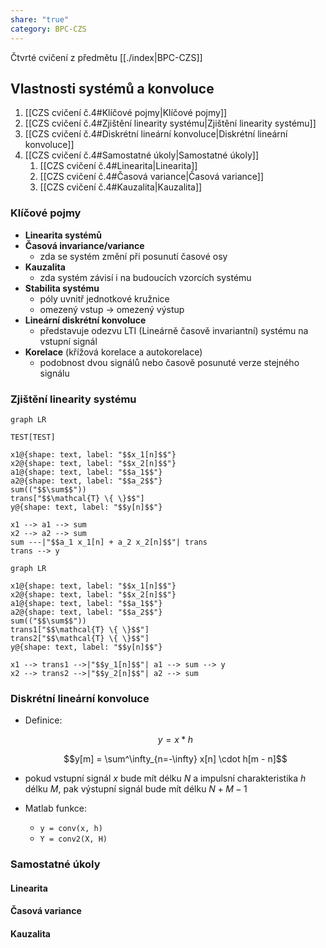 ```yaml
---
share: "true"
category: BPC-CZS
---
```


Čtvrté cvičení z předmětu [[./index|BPC-CZS]]

## Vlastnosti systémů a konvoluce

1. [[CZS cvičení č.4#Klíčové pojmy|Klíčové pojmy]]
2. [[CZS cvičení č.4#Zjištění linearity systému|Zjištění linearity systému]]
3. [[CZS cvičení č.4#Diskrétní lineární konvoluce|Diskrétní lineární konvoluce]]
4. [[CZS cvičení č.4#Samostatné úkoly|Samostatné úkoly]]
	1. [[CZS cvičení č.4#Linearita|Linearita]]
	2. [[CZS cvičení č.4#Časová variance|Časová variance]]
	3. [[CZS cvičení č.4#Kauzalita|Kauzalita]]

### Klíčové pojmy

- **Linearita systémů**
- **Časová invariance/variance**
	- zda se systém změní při posunutí časové osy
- **Kauzalita**
	- zda systém závisí i na budoucích vzorcích systému
- **Stabilita systému**
	- póly uvnitř jednotkové kružnice
	- omezený vstup -> omezený výstup
- **Lineární diskrétní konvoluce**
	- představuje odezvu LTI (Lineárně časově invariantní) systému na vstupní signál
- **Korelace** (křížová korelace a autokorelace)
	- podobnost dvou signálů nebo časově posunuté verze stejného signálu

### Zjištění linearity systému

```mermaid
graph LR

TEST[TEST]

x1@{shape: text, label: "$$x_1[n]$$"}
x2@{shape: text, label: "$$x_2[n]$$"}
a1@{shape: text, label: "$$a_1$$"}
a2@{shape: text, label: "$$a_2$$"}
sum(("$$\sum$$"))
trans["$$\mathcal{T} \{ \}$$"]
y@{shape: text, label: "$$y[n]$$"}

x1 --> a1 --> sum
x2 --> a2 --> sum
sum ---|"$$a_1 x_1[n] + a_2 x_2[n]$$"| trans
trans --> y

```

```mermaid
graph LR

x1@{shape: text, label: "$$x_1[n]$$"}
x2@{shape: text, label: "$$x_2[n]$$"}
a1@{shape: text, label: "$$a_1$$"}
a2@{shape: text, label: "$$a_2$$"}
sum(("$$\sum$$"))
trans1["$$\mathcal{T} \{ \}$$"]
trans2["$$\mathcal{T} \{ \}$$"]
y@{shape: text, label: "$$y[n]$$"}

x1 --> trans1 -->|"$$y_1[n]$$"| a1 --> sum --> y
x2 --> trans2 -->|"$$y_2[n]$$"| a2 --> sum

```

### Diskrétní lineární konvoluce

- Definice:

	$$y = x * h$$

	$$y[m] = \sum^\infty_{n=-\infty} x[n] \cdot h[m - n]$$

- pokud vstupní signál $x$ bude mít délku $N$ a impulsní charakteristika $h$ délku $M$, pak výstupní signál bude mít délku $N + M − 1$
- Matlab funkce:
	- `y = conv(x, h)`
	- `Y = conv2(X, H)`

### Samostatné úkoly

#### Linearita



#### Časová variance



#### Kauzalita


